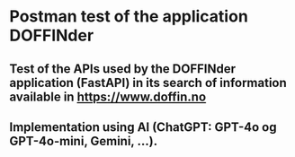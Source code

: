  #   Postman test of the application DOFFINder
 ##    Test of the APIs used by the DOFFINder application (FastAPI) in its search of information available in  https://www.doffin.no 
 ## Implementation using AI (ChatGPT: GPT-4o og GPT-4o-mini, Gemini, …).
